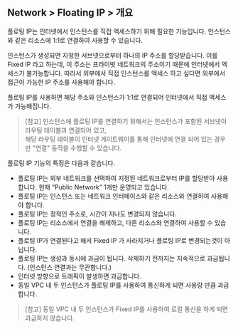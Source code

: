 ## Network > Floating IP > 개요

플로팅 IP는 인터넷에서 인스턴스를 직접 엑세스하기 위해 필요한 기능입니다. 인스턴스와 같은 리소스에 1:1로 연결하여 사용할 수 있습니다.

인스턴스가 생성되면 지정한 서브넷으로부터 하나의 IP 주소를 할당받습니다. 이를 Fixed IP 라고 하는데, 이 주소는 프라이빗 네트워크의 주소이기 때문에 인터넷에서 엑세스가 불가능합니다. 따라서 외부에서 직접 인스턴스를 액세스 하고 싶다면 외부에서 접근이 가능한 IP 주소를 사용해야 합니다. 

플로팅 IP를 사용하면 해당 주소와 인스턴스가 1:1로 연결되어 인터넷에서 직접 액세스가 가능해집니다.

> [참고] 인스턴스에 플로팅 IP를 연결하기 위해서는 인스턴스가 포함된 서브넷이 라우팅 테이블과 연결되어 있고, <br>
> 해당 라우팅 테이블이 인터넷 게이트웨이를 통해 인터넷에 연결 되어 있는 경우만 "연결" 동작을 수행할 수 있습니다.

플로팅 IP 기능의 특징은 다음과 같습니다.
* 플로팅 IP는 외부 네트워크를 선택하여 지정된 네트워크로부터 IP를 할당받아 사용합니다. 현재 “Public Network” 1개만 운영되고 있습니다.
* 플로팅 IP는 인스턴스 또는 네트워크 인터페이스와 같은 리소스와 연결하여 사용해야 합니다.
* 플로팅 IP는 정적인 주소로, 시간이 지나도 변경되지 않습니다.
* 플로팅 IP는 리소스에서 연결을 해제하고, 다른 리소스와 연결하여 사용할 수 있습니다.
* 플로팅 IP가 연결된다고 해서 Fixed IP 가 사라지거나 플로팅 IP로 변경되는것이 아닙니다.
* 플로팅 IP는 생성과 동시에 과금이 됩니다. 삭제하기 전까지는 지속적으로 과금됩니다. (인스턴스 연결과는 무관합니다.)
* 인터넷 방향으로 트래픽이 발생하면 과금합니다.
* 동일 VPC 내 두 인스턴스가 플로팅 IP를 사용하여 통신하게 되면 사용량 만큼 과금합니다.

> [참고] 동일 VPC 내 두 인스턴스가 Fixed IP를 사용하여 로컬 통신을 하게 되면 과금하지 않습니다.
